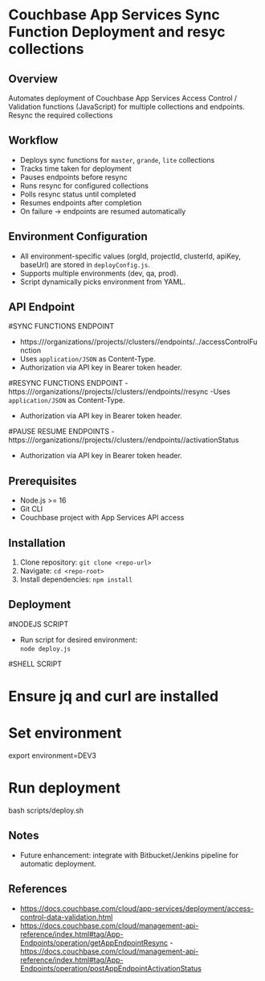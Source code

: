 # Couchbase App Services Sync Function Deployment and resyc collections

## Overview
Automates deployment of Couchbase App Services Access Control / Validation functions (JavaScript) for multiple collections and endpoints. Resync the required collections

## Workflow
- Deploys sync functions for `master`, `grande`, `lite` collections  
- Tracks time taken for deployment  
- Pauses endpoints before resync  
- Runs resync for configured collections  
- Polls resync status until completed  
- Resumes endpoints after completion  
- On failure → endpoints are resumed automatically 

## Environment Configuration
- All environment-specific values (orgId, projectId, clusterId, apiKey, baseUrl) are stored in `deployConfig.js`.
- Supports multiple environments (dev, qa, prod).
- Script dynamically picks environment from YAML.

## API Endpoint

#SYNC FUNCTIONS ENDPOINT
- https://<baseUrl>/organizations/<orgId>/projects/<projectId>/clusters/<clusterId>/endpoints/<endpoint>.<scope>.<collection>/accessControlFunction
- Uses `application/JSON` as Content-Type.
- Authorization via API key in Bearer token header.

#RESYNC FUNCTIONS ENDPOINT 
-https://<baseUrl>/organizations/<orgId>/projects/<projectId>/clusters/<clusterId>/endpoints/<endpoint>/resync
-Uses `application/JSON` as Content-Type.
- Authorization via API key in Bearer token header.

#PAUSE RESUME ENDPOINTS
-https://<baseUrl>/organizations/<orgId>/projects/<projectId>/clusters/<clusterId>/endpoints/<endpoint>/activationStatus
- Authorization via API key in Bearer token header.

## Prerequisites
- Node.js >= 16
- Git CLI
- Couchbase project with App Services API access

## Installation
1. Clone repository: `git clone <repo-url>`
2. Navigate: `cd <repo-root>`
3. Install dependencies: `npm install`

## Deployment

#NODEJS SCRIPT 
- Run script for desired environment:  
  `node deploy.js`

#SHELL SCRIPT 
# Ensure jq and curl are installed
# Set environment
export environment=DEV3
# Run deployment
bash scripts/deploy.sh


## Notes
- Future enhancement: integrate with Bitbucket/Jenkins pipeline for automatic deployment.

## References
- https://docs.couchbase.com/cloud/app-services/deployment/access-control-data-validation.html
- https://docs.couchbase.com/cloud/management-api-reference/index.html#tag/App-Endpoints/operation/getAppEndpointResync
-https://docs.couchbase.com/cloud/management-api-reference/index.html#tag/App-Endpoints/operation/postAppEndpointActivationStatus